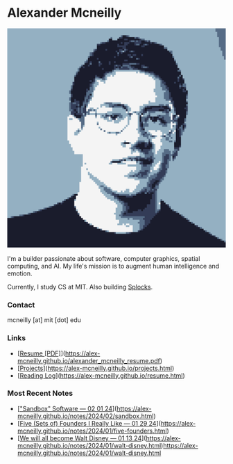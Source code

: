 # Alexander Mcneilly

![Alexander Mcneilly](mcneilly.png)

I'm a builder passionate about software, computer graphics, spatial computing, and AI. My life's mission is to augment human intelligence and emotion.

Currently, I study CS at MIT. Also building [Splocks](http://splocks.org/).

### Contact

mcneilly [at] mit [dot] edu

### Links

- [[Resume [PDF]](alexander_mcneilly_resume.pdf)](https://alex-mcneilly.github.io/alexander_mcneilly_resume.pdf)
- [[Projects](projects.html)](https://alex-mcneilly.github.io/projects.html)
- [[Reading Log](reading.html)](https://alex-mcneilly.github.io/resume.html)

### Most Recent Notes

- [["Sandbox" Software — 02 01 24](notes/2024/02/sandbox.html)](https://alex-mcneilly.github.io/notes/2024/02/sandbox.html)
- [[Five (Sets of) Founders I Really Like — 01 29 24](notes/2024/01/five-founders.html)](https://alex-mcneilly.github.io/notes/2024/01/five-founders.html)
- [[We will all become Walt Disney — 01 13 24](notes/2024/01/walt-disney.html)](https://alex-mcneilly.github.io/notes/2024/01/walt-disney.html)https://alex-mcneilly.github.io/notes/2024/01/walt-disney.html
